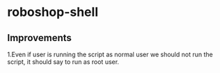 # roboshop-shell

## Improvements
1.Even if user is running the script as normal user we should not run the script, it should say to run as root user.
